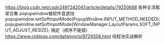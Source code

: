 https://blog.csdn.net/csdn2497242041/article/details/79250688
各种主流框架合集
popupwindow被软件盘遮挡
  popupwindow.setSoftInputMode(PopupWindow.INPUT_METHOD_NEEDED);
  popupwindow.setSoftInputMode(WindowManager.LayoutParams.SOFT_INPUT_ADJUST_RESIZE);
  搞定（顺序不能错）
https://www.cnblogs.com/dafanjoy/p/9729358.html
线程池实战解析

